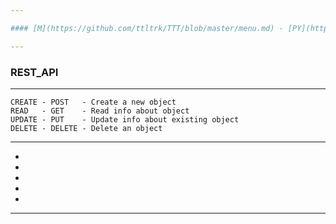 ```yaml
---

#### [M](https://github.com/ttltrk/TTT/blob/master/menu.md) - [PY](https://github.com/ttltrk/TTT/blob/master/PY/PY.md) - [WEB](https://github.com/ttltrk/TTT/blob/master/PY/WEB/WEB.md)

---
```


### REST_API

---

```
CREATE - POST   - Create a new object
READ   - GET    - Read info about object
UPDATE - PUT    - Update info about existing object
DELETE - DELETE - Delete an object 
```

---

* []()
* []()
* []()
* []()
* []()

---
